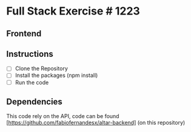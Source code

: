 # Full Stack Exercise # 1223

## Frontend

## Instructions

- [ ] Clone the Repository
- [ ] Install the packages (npm install)
- [ ] Run the code

## Dependencies

This code rely on the API, code can be found [https://github.com/fabiofernandesx/altar-backend] (on this repository)
